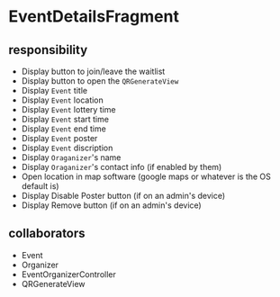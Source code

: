 # EventDetailsFragment
## responsibility
- Display button to join/leave the waitlist
- Display button to open the `QRGenerateView`
- Display `Event` title
- Display `Event` location
- Display `Event` lottery time
- Display `Event` start time
- Display `Event` end time
- Display `Event` poster
- Display `Event` discription
- Display `Oraganizer`'s name
- Display `Oraganizer`'s contact info (if enabled by them)
- Open location in map software (google maps or whatever is the OS default is)
- Display Disable Poster button (if on an admin's device)
- Display Remove button (if on an admin's device)
## collaborators
- Event
- Organizer
- EventOrganizerController
- QRGenerateView